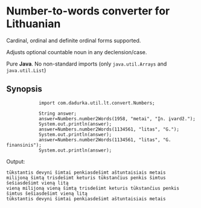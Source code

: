 # Number-to-words converter for Lithuanian

Cardinal, ordinal and definite ordinal forms supported.

Adjusts optional countable noun in any declension/case.

Pure __Java__. No non-standard imports (only `java.util.Arrays` and `java.util.List`)

## Synopsis
```
            import com.dadurka.util.lt.convert.Numbers;

            String answer;
            answer=Numbers.number2Words(1958, "metai", "Įn. įvardž.");
            System.out.println(answer);
            answer=Numbers.number2Words(1134561, "litas", "G.");
            System.out.println(answer);
            answer=Numbers.number2Words(1134561, "litas", "G. finansinis");
            System.out.println(answer);
```
Output:
```
tūkstantis devyni šimtai penkiasdešimt aštuntaisiais metais
milijoną šimtą trisdešimt keturis tūkstančius penkis šimtus šešiasdešimt vieną litą
vieną milijoną vieną šimtą trisdešimt keturis tūkstančius penkis šimtus šešiasdešimt vieną litą
tūkstantis devyni šimtai penkiasdešimt aštuntaisiais metais
```
